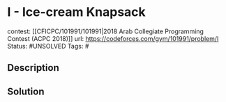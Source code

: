 # I - Ice-cream Knapsack

contest: [[CFICPC/101991/101991|2018 Arab Collegiate Programming Contest (ACPC 2018)]]
url: https://codeforces.com/gym/101991/problem/I
Status: #UNSOLVED
Tags: #

## Description

## Solution

